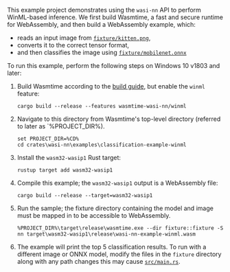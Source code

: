 This example project demonstrates using the `wasi-nn` API to perform WinML-based
inference. We first build Wasmtime, a fast and secure runtime for WebAssembly,
and then build a WebAssembly example, which:

-   reads an input image from [`fixture/kitten.png`],
-   converts it to the correct tensor format,
-   and then classifies the image using [`fixture/mobilenet.onnx`]

[`fixture/kitten.png`]: fixture/kitten.png
[`fixture/mobilenet.onnx`]: fixture/mobilenet.onnx
[`src/main.rs`]: src/main.rs
[build guide]: https://docs.wasmtime.dev/contributing-building.html

To run this example, perform the following steps on Windows 10 v1803 and later:

1. Build Wasmtime according to the [build guide], but enable the `winml` feature:
    ```shell
    cargo build --release --features wasmtime-wasi-nn/winml
    ```
1. Navigate to this directory from Wasmtime's top-level directory (referred to
   later as `%PROJECT_DIR%).
    ```
    set PROJECT_DIR=%CD%
    cd crates\wasi-nn\examples\classification-example-winml
    ```
1. Install the `wasm32-wasip1` Rust target:
    ```
    rustup target add wasm32-wasip1
    ```
1. Compile this example; the `wasm32-wasip1` output is a WebAssembly file:
    ```
    cargo build --release --target=wasm32-wasip1
    ```
1. Run the sample; the fixture directory containing the model and image must be
   mapped in to be accessible to WebAssembly.
    ```
    %PROJECT_DIR%\target\release\wasmtime.exe --dir fixture::fixture -S nn target\wasm32-wasip1\release\wasi-nn-example-winml.wasm
    ```
1. The example will print the top 5 classification results. To run with a
   different image or ONNX model, modify the files in the `fixture` directory
   along with any path changes this may cause [`src/main.rs`].
